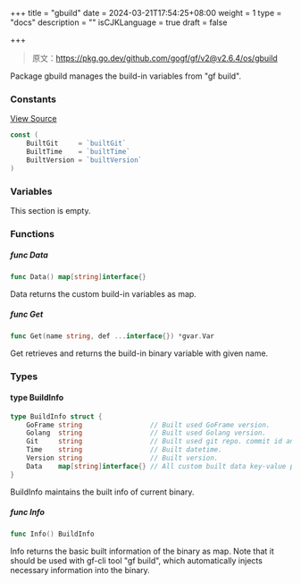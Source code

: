 +++
title = "gbuild"
date = 2024-03-21T17:54:25+08:00
weight = 1
type = "docs"
description = ""
isCJKLanguage = true
draft = false

+++

> 原文：https://pkg.go.dev/github.com/gogf/gf/v2@v2.6.4/os/gbuild

Package gbuild manages the build-in variables from "gf build".

### Constants 

[View Source](https://github.com/gogf/gf/blob/v2.6.4/os/gbuild/gbuild.go#L31)

``` go
const (
	BuiltGit     = `builtGit`
	BuiltTime    = `builtTime`
	BuiltVersion = `builtVersion`
)
```

### Variables 

This section is empty.

### Functions 

##### func Data 

``` go
func Data() map[string]interface{}
```

Data returns the custom build-in variables as map.

##### func Get 

``` go
func Get(name string, def ...interface{}) *gvar.Var
```

Get retrieves and returns the build-in binary variable with given name.

### Types 

#### type BuildInfo 

``` go
type BuildInfo struct {
	GoFrame string                 // Built used GoFrame version.
	Golang  string                 // Built used Golang version.
	Git     string                 // Built used git repo. commit id and datetime.
	Time    string                 // Built datetime.
	Version string                 // Built version.
	Data    map[string]interface{} // All custom built data key-value pairs.
}
```

BuildInfo maintains the built info of current binary.

##### func Info 

``` go
func Info() BuildInfo
```

Info returns the basic built information of the binary as map. Note that it should be used with gf-cli tool "gf build", which automatically injects necessary information into the binary.